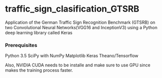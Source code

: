 # traffic_sign_clasification_GTSRB
Application of the German Traffic Sign Recognition Benchmark (GTSRB) on two Convolutional Neural Networks(VGG16 and InceptionV3) using a Python deep learning library called Keras

### Prerequisites 
Python 3.5
SciPy with NumPy
Matplotlib
Keras
Theano/Tensorflow

Also, NVIDIA CUDA needs to be installe and make sure to use GPU since makes the training process faster.

